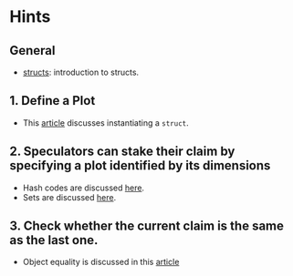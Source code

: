 # Hints

## General

- [structs][structs]: introduction to structs.

## 1. Define a Plot

- This [article][struct-instantiation] discusses instantiating a `struct`.

## 2. Speculators can stake their claim by specifying a plot identified by its dimensions

- Hash codes are discussed [here][get-hash-code].
- Sets are discussed [here][sets].

## 3. Check whether the current claim is the same as the last one.

- Object equality is discussed in this [article][equals]

[structs]: https://docs.microsoft.com/en-us/dotnet/csharp/language-reference/builtin-types/struct
[struct-instantiation]: https://docs.microsoft.com/en-us/dotnet/csharp/language-reference/builtin-types/struct#instantiation-of-a-structure-type
[get-hash-code]: https://docs.microsoft.com/en-us/dotnet/api/system.object.gethashcode
[sets]: https://docs.microsoft.com/en-us/dotnet/api/system.collections.generic.hashset-1
[equals]: https://docs.microsoft.com/en-us/dotnet/api/system.object.equals